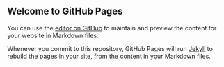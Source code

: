 ## Welcome to GitHub Pages

You can use the [editor on GitHub](https://github.com/zaidalyafeai/zaidalyafeai.github.io/edit/master/index.md) to maintain and preview the content for your website in Markdown files.

Whenever you commit to this repository, GitHub Pages will run [Jekyll](https://jekyllrb.com/) to rebuild the pages in your site, from the content in your Markdown files.
